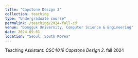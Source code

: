 ```yaml
---
title: "Capstone Design 2"
collection: teaching
type: "Undergraduate course"
permalink: /teaching/2024-fall-cd
venue: "Dongguk University, Computer Science & Engineering"
date: 2024-09-01
location: "Seoul, South Korea"
---
```


Teaching Assistant: _CSC4019 Capstone Design 2_. fall 2024

